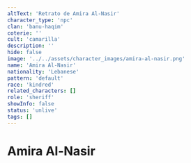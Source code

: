```yaml
---
altText: 'Retrato de Amira Al-Nasir'
character_type: 'npc'
clan: 'banu-haqim'
coterie: ''
cult: 'camarilla'
description: ''
hide: false
image: '../../assets/character_images/amira-al-nasir.png'
name: 'Amira Al-Nasir'
nationality: 'Lebanese'
pattern: 'default'
race: 'kindred'
related_characters: []
role: 'sheriff'
showInfo: false
status: 'unlive'
tags: []
---
```


# Amira Al-Nasir
